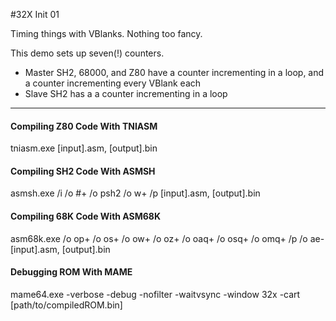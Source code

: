 #32X Init 01

Timing things with VBlanks. Nothing too fancy.

This demo sets up seven(!) counters.
  - Master SH2, 68000, and Z80 have a counter incrementing in a loop, and a counter incrementing every VBlank each
  - Slave SH2 has a a counter incrementing in a loop

----

#### Compiling Z80 Code With TNIASM ####
tniasm.exe [input].asm, [output].bin

#### Compiling SH2 Code With ASMSH ####
asmsh.exe  /i /o #+ /o psh2 /o w+ /p [input].asm, [output].bin

#### Compiling 68K Code With ASM68K ####
asm68k.exe /o op+ /o os+ /o ow+ /o oz+ /o oaq+ /o osq+ /o omq+ /p /o ae- [input].asm, [output].bin

#### Debugging ROM With MAME ####
mame64.exe -verbose -debug -nofilter -waitvsync -window 32x -cart [path/to/compiledROM.bin]
